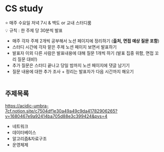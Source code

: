 # CS study  
⭐ 매주 수요일 저녁 7시 & 백도 or 교내 스터디룸  
💡 규칙 : 한 주제 당 30분씩 발표    

- 매주 각자 주제 2개씩 공부해서 노션 페이지에 정리하기 (**출처, 면접 예상 질문 포함**)
- 스터디 시간에 각자 맡은 주제 노션 페이지 보면서 발표하기
- 발표자 이외 다른 사람은 발표내용에 대해 질문 1개씩 하기 (발표 집중 위함, 면접 꼬리 질문 대비!)
- 추가 질문은 스터디 끝나고 당일 밤까지 노션 페이지에 댓글 남기기
- 질문 내용에 대한 추가 조사 + 정리는 발표자가 다음 시간까지 해오기
<br></br>
## 주제목록
https://acidic-umbra-7cf.notion.site/c7504df1e30a49a49c9da41782906265?v=1680467e9a92414ba705d88e3c399424&pvs=4
- 네트워크
- 데이터베이스
- 알고리즘&자료구조
- 운영체제
